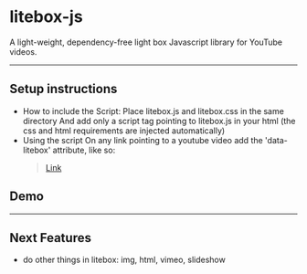 # litebox-js
A light-weight, dependency-free light box Javascript library for YouTube videos.

---

## Setup instructions
  * How to include the Script:
    Place litebox.js and litebox.css in the same directory
    And add only a script tag pointing to litebox.js in your html
    (the css and html requirements are injected automatically)
  * Using the script
    On any link pointing to a youtube video add the 'data-litebox' attribute, like so:
    > <a href="https://www.youtube.com/watch?v=dQw4w9WgXcQ" data-litebox>Link</a>
## Demo

---

## Next Features

* do other things in litebox: img, html, vimeo, slideshow
